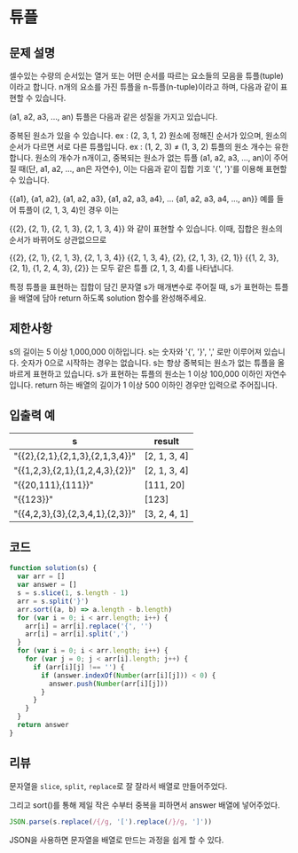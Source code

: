 # 튜플

## 문제 설명

셀수있는 수량의 순서있는 열거 또는 어떤 순서를 따르는 요소들의 모음을 튜플(tuple)이라고 합니다. n개의 요소를 가진 튜플을 n-튜플(n-tuple)이라고 하며, 다음과 같이 표현할 수 있습니다.

(a1, a2, a3, ..., an)
튜플은 다음과 같은 성질을 가지고 있습니다.

중복된 원소가 있을 수 있습니다. ex : (2, 3, 1, 2)
원소에 정해진 순서가 있으며, 원소의 순서가 다르면 서로 다른 튜플입니다. ex : (1, 2, 3) ≠ (1, 3, 2)
튜플의 원소 개수는 유한합니다.
원소의 개수가 n개이고, 중복되는 원소가 없는 튜플 (a1, a2, a3, ..., an)이 주어질 때(단, a1, a2, ..., an은 자연수), 이는 다음과 같이 집합 기호 '{', '}'를 이용해 표현할 수 있습니다.

{{a1}, {a1, a2}, {a1, a2, a3}, {a1, a2, a3, a4}, ... {a1, a2, a3, a4, ..., an}}
예를 들어 튜플이 (2, 1, 3, 4)인 경우 이는

{{2}, {2, 1}, {2, 1, 3}, {2, 1, 3, 4}}
와 같이 표현할 수 있습니다. 이때, 집합은 원소의 순서가 바뀌어도 상관없으므로

{{2}, {2, 1}, {2, 1, 3}, {2, 1, 3, 4}}
{{2, 1, 3, 4}, {2}, {2, 1, 3}, {2, 1}}
{{1, 2, 3}, {2, 1}, {1, 2, 4, 3}, {2}}
는 모두 같은 튜플 (2, 1, 3, 4)를 나타냅니다.

특정 튜플을 표현하는 집합이 담긴 문자열 s가 매개변수로 주어질 때, s가 표현하는 튜플을 배열에 담아 return 하도록 solution 함수를 완성해주세요.

## 제한사항

s의 길이는 5 이상 1,000,000 이하입니다.
s는 숫자와 '{', '}', ',' 로만 이루어져 있습니다.
숫자가 0으로 시작하는 경우는 없습니다.
s는 항상 중복되는 원소가 없는 튜플을 올바르게 표현하고 있습니다.
s가 표현하는 튜플의 원소는 1 이상 100,000 이하인 자연수입니다.
return 하는 배열의 길이가 1 이상 500 이하인 경우만 입력으로 주어집니다.

## 입출력 예

| s                               | result       |
| ------------------------------- | ------------ |
| "{{2},{2,1},{2,1,3},{2,1,3,4}}" | [2, 1, 3, 4] |
| "{{1,2,3},{2,1},{1,2,4,3},{2}}" | [2, 1, 3, 4] |
| "{{20,111},{111}}"              | [111, 20]    |
| "{{123}}"                       | [123]        |
| "{{4,2,3},{3},{2,3,4,1},{2,3}}" | [3, 2, 4, 1] |

## 코드

```js
function solution(s) {
  var arr = []
  var answer = []
  s = s.slice(1, s.length - 1)
  arr = s.split('}')
  arr.sort((a, b) => a.length - b.length)
  for (var i = 0; i < arr.length; i++) {
    arr[i] = arr[i].replace('{', '')
    arr[i] = arr[i].split(',')
  }
  for (var i = 0; i < arr.length; i++) {
    for (var j = 0; j < arr[i].length; j++) {
      if (arr[i][j] !== '') {
        if (answer.indexOf(Number(arr[i][j])) < 0) {
          answer.push(Number(arr[i][j]))
        }
      }
    }
  }
  return answer
}
```

## 리뷰

문자열을 `slice`, `split`, `replace`로 잘 잘라서 배열로 만들어주었다.

그리고 sort()를 통해 제일 작은 수부터 중복을 피하면서 answer 배열에 넣어주었다.

```js
JSON.parse(s.replace(/{/g, '[').replace(/}/g, ']'))
```

JSON을 사용하면 문자열을 배열로 만드는 과정을 쉽게 할 수 있다.
